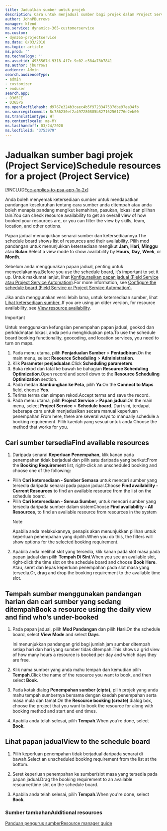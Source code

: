 ```yaml
---
title: Jadualkan sumber untuk projek
description: Cara untuk menjadual sumber bagi projek dalam Project Service
author: JohnPBurrows
manager: kfend
ms.service: dynamics-365-customerservice
ms.custom:
- dyn365-projectservice
ms.date: 8/03/2018
ms.topic: article
ms.prod: ''
ms.technology: ''
ms.assetid: 4935567d-9318-4f7c-9c02-c584a78b7841
ms.author: jburrows
audience: Admin
search.audienceType:
- admin
- customizer
- enduser
search.app:
- D365CE
- D365PS
ms.openlocfilehash: d9767e324b3caec4b5f9723347537dbe97ea34fb
ms.sourcegitcommit: 8c786230ef2a497280885b827162561776e2eb00
ms.translationtype: HT
ms.contentlocale: ms-MY
ms.lasthandoff: 03/24/2020
ms.locfileid: "3753979"
---
```

# <a name="schedule-resources-for-a-project-project-service"></a><span data-ttu-id="a3a94-103">Jadualkan sumber bagi projek (Project Service)</span><span class="sxs-lookup"><span data-stu-id="a3a94-103">Schedule resources for a project (Project Service)</span></span>

[!INCLUDE[cc-applies-to-psa-app-1x-2x](../includes/cc-applies-to-psa-app-1x-2x.md)]

<span data-ttu-id="a3a94-104">Anda boleh menyemak ketersediaan sumber untuk mendapatkan pandangan keseluruhan tentang cara sumber anda ditempah atau anda boleh menapis pandang mengikut kemahiran, pasukan, lokasi dan pilihan lain.</span><span class="sxs-lookup"><span data-stu-id="a3a94-104">You can check resource availability to get an overall view of how booked your resources are, or you can filter the view by skills, team, location, and other options.</span></span>  
  
<span data-ttu-id="a3a94-105">Papan jadual menunjukkan senarai sumber dan ketersediaannya.</span><span class="sxs-lookup"><span data-stu-id="a3a94-105">The schedule board shows list of resources and their availability.</span></span> <span data-ttu-id="a3a94-106">Pilih mod pandangan untuk menunjukkan ketersediaan mengikut **Jam**, **Hari**, **Minggu** atau **Bulan**.</span><span class="sxs-lookup"><span data-stu-id="a3a94-106">Select a view mode to show availability by **Hours**, **Day**, **Week**, or **Month**.</span></span>  
  
<span data-ttu-id="a3a94-107">Sebelum anda menggunakan papan jadual, penting untuk menyediakannya.</span><span class="sxs-lookup"><span data-stu-id="a3a94-107">Before you use the schedule board, it’s important to set it up.</span></span> <span data-ttu-id="a3a94-108">Untuk maklumat lanjut, lihat [Konfigurasikan papan jadual (Field Service atau Project Service Automation)](../field-service/configure-schedule-board.md).</span><span class="sxs-lookup"><span data-stu-id="a3a94-108">For more information, see [Configure the schedule board (Field Service or Project Service Automation)](../field-service/configure-schedule-board.md).</span></span>
  
<span data-ttu-id="a3a94-109">Jika anda menggunakan versi lebih lama, untuk ketersediaan sumber, lihat [Lihat ketersediaan sumber.](../project-service/view-resource-availability.md).</span><span class="sxs-lookup"><span data-stu-id="a3a94-109">If you are using an older version, for resource availability, see [View resource availability](../project-service/view-resource-availability.md).</span></span>  

> [!IMPORTANT]
>  <span data-ttu-id="a3a94-110">Untuk menggunakan kefungsian penempahan papan jadual, geokod dan perkhidmatan lokasi, anda perlu menghidupkan peta.</span><span class="sxs-lookup"><span data-stu-id="a3a94-110">To use the schedule board booking functionality, geocoding, and location services, you need to turn on maps.</span></span>  
> 
> 1. <span data-ttu-id="a3a94-111">Pada menu utama, pilih **Penjadualan Sumber** > **Pentadbiran**.</span><span class="sxs-lookup"><span data-stu-id="a3a94-111">On the main menu, select **Resource Scheduling** > **Administration**.</span></span>  
> 2. <span data-ttu-id="a3a94-112">Klik **Parameter penjadualan**.</span><span class="sxs-lookup"><span data-stu-id="a3a94-112">Click **Scheduling parameters**.</span></span>  
> 3. <span data-ttu-id="a3a94-113">Buka rekod dan tatal ke bawah ke bahagian **Resource Scheduling Optimization**.</span><span class="sxs-lookup"><span data-stu-id="a3a94-113">Open record and scroll down to the **Resource Scheduling Optimization** section.</span></span>  
> 4. <span data-ttu-id="a3a94-114">Pada medan **Sambungkan ke Peta**, pilih **Ya**.</span><span class="sxs-lookup"><span data-stu-id="a3a94-114">On the **Connect to Maps** field, choose **Yes**.</span></span>  
> 5. <span data-ttu-id="a3a94-115">Terima terma dan simpan rekod.</span><span class="sxs-lookup"><span data-stu-id="a3a94-115">Accept terms and save the record.</span></span>  
> 6. <span data-ttu-id="a3a94-116">Pada menu utama, pilih **Project Service** > **Papan jadual**.</span><span class="sxs-lookup"><span data-stu-id="a3a94-116">On the main menu, select **Project Service** > **Schedule board**.</span></span> <span data-ttu-id="a3a94-117">Dari sini, terdapat beberapa cara untuk menjadualkan secara manual keperluan penempahan.</span><span class="sxs-lookup"><span data-stu-id="a3a94-117">From here, there are several ways to manually schedule a booking requirement.</span></span> <span data-ttu-id="a3a94-118">Pilih kaedah yang sesuai untuk anda.</span><span class="sxs-lookup"><span data-stu-id="a3a94-118">Choose the method that works for you.</span></span>
  
## <a name="find-available-resources"></a><span data-ttu-id="a3a94-119">Cari sumber tersedia</span><span class="sxs-lookup"><span data-stu-id="a3a94-119">Find available resources</span></span>

1.  <span data-ttu-id="a3a94-120">Daripada senarai **Keperluan Penempahan**, klik kanan pada penempahan tidak berjadual dan pilih satu daripada yang berikut:</span><span class="sxs-lookup"><span data-stu-id="a3a94-120">From the **Booking Requirement** list, right-click an unscheduled booking and choose one of the following:</span></span>  
  
- <span data-ttu-id="a3a94-121">Pilih **Cari ketersediaan - Sumber Semasa** untuk mencari sumber yang tersedia daripada senarai pada papan jadual.</span><span class="sxs-lookup"><span data-stu-id="a3a94-121">Choose **Find availability - Current Resources** to find an available resource from the list on the schedule board.</span></span>  
- <span data-ttu-id="a3a94-122">Pilih **Cari ketersediaan - Semua Sumber**, untuk mencari sumber yang tersedia daripada sumber dalam sistem</span><span class="sxs-lookup"><span data-stu-id="a3a94-122">Choose **Find availability - All Resources**, to find an available resource from resources in the system</span></span>  
   > [!NOTE]
   >  <span data-ttu-id="a3a94-123">Apabila anda melakukannya, penapis akan menunjukkan pilihan untuk keperluan penempahan yang dipilih.</span><span class="sxs-lookup"><span data-stu-id="a3a94-123">When you do this, the filters will show options for the selected booking requirement.</span></span>  
  
2. <span data-ttu-id="a3a94-124">Apabila anda melihat slot yang tersedia, klik kanan pada slot masa pada papan jadual dan pilih **Tempah Di Sini**.</span><span class="sxs-lookup"><span data-stu-id="a3a94-124">When you see an available slot, right-click the time slot on the schedule board and choose **Book Here**.</span></span> <span data-ttu-id="a3a94-125">Atau, seret dan lepas keperluan penempahan pada slot masa yang tersedia.</span><span class="sxs-lookup"><span data-stu-id="a3a94-125">Or, drag and drop the booking requirement to the available time slot.</span></span>  
  

## <a name="book-a-resource-using-the-daily-view-and-find-whos-under-booked"></a><span data-ttu-id="a3a94-126">Tempah sumber menggunakan pandangan harian dan cari sumber yang sedang ditempah</span><span class="sxs-lookup"><span data-stu-id="a3a94-126">Book a resource using the daily view and find who’s under-booked</span></span>
  
1.  <span data-ttu-id="a3a94-127">Pada papan jadual, pilih **Mod Pandangan** dan pilih **Hari**.</span><span class="sxs-lookup"><span data-stu-id="a3a94-127">On the schedule board, select **View Mode** and select **Days**.</span></span>  
  
    <span data-ttu-id="a3a94-128">Ini menunjukkan pandangan grid bagi jumlah jam sumber ditempah setiap hari dan hari yang sumber tidak ditempah.</span><span class="sxs-lookup"><span data-stu-id="a3a94-128">This shows a grid view of how many hours a resource is booked per day and which days they are free.</span></span>  
  
2.  <span data-ttu-id="a3a94-129">Klik nama sumber yang anda mahu tempah dan kemudian pilih **Tempah**.</span><span class="sxs-lookup"><span data-stu-id="a3a94-129">Click the name of the resource you want to book, and then select **Book**.</span></span>  
  
3.  <span data-ttu-id="a3a94-130">Pada kotak dialog **Penempahan sumber (cipta)**, pilih projek yang anda mahu tempah sumbernya bersama dengan kaedah penempahan serta masa mula dan tamat.</span><span class="sxs-lookup"><span data-stu-id="a3a94-130">On the **Resource booking (create)** dialog box, choose the project that you want to book the resource for along with booking method and start and end times.</span></span>  
  
4.  <span data-ttu-id="a3a94-131">Apabila anda telah selesai, pilih **Tempah**.</span><span class="sxs-lookup"><span data-stu-id="a3a94-131">When you’re done, select **Book**.</span></span>  
  
## <a name="view-to-the-schedule-board"></a><span data-ttu-id="a3a94-132">Lihat papan jadual</span><span class="sxs-lookup"><span data-stu-id="a3a94-132">View to the schedule board</span></span>
  
1.  <span data-ttu-id="a3a94-133">Pilih keperluan penempahan tidak berjadual daripada senarai di bawah.</span><span class="sxs-lookup"><span data-stu-id="a3a94-133">Select an unscheduled booking requirement from the list at the bottom.</span></span>  
  
2.  <span data-ttu-id="a3a94-134">Seret keperluan penempahan ke sumber/slot masa yang tersedia pada papan jadual.</span><span class="sxs-lookup"><span data-stu-id="a3a94-134">Drag the booking requirement to an available resource/time slot on the schedule board.</span></span>  
  
3.  <span data-ttu-id="a3a94-135">Apabila anda telah selesai, pilih **Tempah**.</span><span class="sxs-lookup"><span data-stu-id="a3a94-135">When you're done, select **Book**.</span></span>  
  
### <a name="additional-resources"></a><span data-ttu-id="a3a94-136">Sumber tambahan</span><span class="sxs-lookup"><span data-stu-id="a3a94-136">Additional resources</span></span>  
 [<span data-ttu-id="a3a94-137">Panduan pengurus sumber</span><span class="sxs-lookup"><span data-stu-id="a3a94-137">Resource manager guide</span></span>](../project-service/resource-manager-guide.md)
